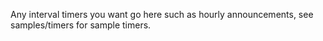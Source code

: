 Any interval timers you want go here such as hourly announcements, see samples/timers for sample timers.
